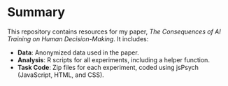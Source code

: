 # Summary

This repository contains resources for my paper, *The Consequences of AI Training on Human Decision-Making*. It includes:

- **Data**: Anonymized data used in the paper.
- **Analysis**: R scripts for all experiments, including a helper function.
- **Task Code**: Zip files for each experiment, coded using jsPsych (JavaScript, HTML, and CSS).

